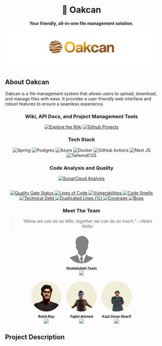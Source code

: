 <div align="center">

# 🌳 Oakcan

**Your friendly, all-in-one file management solution.** 
<br />
![Banner](public/images/banner.svg)
</div>

## About Oakcan
Oakcan is a file management system that allows users to upload, download, and manage files with ease. It provides a user-friendly web interface and robust features to ensure a seamless experience.

<div align="center">

### Wiki, API Docs, and Project Management Tools
[![Explore the Wiki](https://img.shields.io/badge/Explore-Wiki-0077B5?style=for-the-badge&logo=readthedocs&logoColor=white)](https://head.oakcan-docs.pages.dev/)
[![Github Projects](https://img.shields.io/badge/View-Github%20Projects-00AAEF?style=for-the-badge&logo=github&logoColor=white)](https://github.com/orgs/Learnathon-By-Geeky-Solutions/projects/14)

### Tech Stack 
![Spring](https://img.shields.io/badge/spring-%236DB33F.svg?style=for-the-badge&logo=spring&logoColor=white)
![Postgres](https://img.shields.io/badge/postgres-%23316192.svg?style=for-the-badge&logo=postgresql&logoColor=white)
![Azure](https://img.shields.io/badge/azure-%230072C6.svg?style=for-the-badge&logo=microsoftazure&logoColor=white)
![Docker](https://img.shields.io/badge/docker-%230db7ed.svg?style=for-the-badge&logo=docker&logoColor=white)
![GitHub Actions](https://img.shields.io/badge/github%20actions-%232671E5.svg?style=for-the-badge&logo=githubactions&logoColor=white)
![Next JS](https://img.shields.io/badge/Next-black?style=for-the-badge&logo=next.js&logoColor=white)
![TailwindCSS](https://img.shields.io/badge/tailwindcss-%2338B2AC.svg?style=for-the-badge&logo=tailwind-css&logoColor=white)

### Code Analysis and Quality

<p align="center"> 
    <a href="https://sonarcloud.io/summary/new_code?id=Learnathon-By-Geeky-Solutions_byte-bandit"> 
        <img src="https://img.shields.io/badge/SonarCloud-Analysis-4E9BCD?style=for-the-badge&logo=sonarcloud&logoColor=white" alt="SonarCloud Analysis" width="250"> 
    </a> 
</p>

<br />

<a href="https://sonarcloud.io/summary/new_code?id=Learnathon-By-Geeky-Solutions_byte-bandit">
    <img src="https://sonarcloud.io/api/project_badges/measure?project=Learnathon-By-Geeky-Solutions_byte-bandit&metric=alert_status" alt="Quality Gate Status">
</a>
<a href="https://sonarcloud.io/summary/new_code?id=Learnathon-By-Geeky-Solutions_byte-bandit">
    <img src="https://sonarcloud.io/api/project_badges/measure?project=Learnathon-By-Geeky-Solutions_byte-bandit&metric=ncloc" alt="Lines of Code">
</a>
<a href="https://sonarcloud.io/summary/new_code?id=Learnathon-By-Geeky-Solutions_byte-bandit">
    <img src="https://sonarcloud.io/api/project_badges/measure?project=Learnathon-By-Geeky-Solutions_byte-bandit&metric=vulnerabilities" alt="Vulnerabilities">
</a>
<a href="https://sonarcloud.io/summary/new_code?id=Learnathon-By-Geeky-Solutions_byte-bandit">
    <img src="https://sonarcloud.io/api/project_badges/measure?project=Learnathon-By-Geeky-Solutions_byte-bandit&metric=code_smells" alt="Code Smells">
</a>
<br />
<a href="https://sonarcloud.io/summary/new_code?id=Learnathon-By-Geeky-Solutions_byte-bandit">
    <img src="https://sonarcloud.io/api/project_badges/measure?project=Learnathon-By-Geeky-Solutions_byte-bandit&metric=sqale_index" alt="Technical Debt">
</a>
<a href="https://sonarcloud.io/summary/new_code?id=Learnathon-By-Geeky-Solutions_byte-bandit">
    <img src="https://sonarcloud.io/api/project_badges/measure?project=Learnathon-By-Geeky-Solutions_byte-bandit&metric=duplicated_lines_density" alt="Duplicated Lines (%)">
</a>
<a href="https://sonarcloud.io/summary/new_code?id=Learnathon-By-Geeky-Solutions_earendel">
    <img src="https://sonarcloud.io/api/project_badges/measure?project=Learnathon-By-Geeky-Solutions_earendel&metric=coverage" alt="Coverage">
</a>
<a href="https://sonarcloud.io/summary/new_code?id=Learnathon-By-Geeky-Solutions_byte-bandit">
    <img src="https://sonarcloud.io/api/project_badges/measure?project=Learnathon-By-Geeky-Solutions_byte-bandit&metric=bugs" alt="Bugs">
</a>


### Meet The Team

> *"Alone we can do so little; together we can do so much." – Helen Keller*
<div style="display: flex; flex-direction: column; row-gap: 1rem;">
    <a href="https://github.com/Tasin-BS">
        <img src="public/images/profile-dummy-image.jpg" width="100px;" width="100px;" height="100px" style="border-radius: 50%;" alt="Tasin"/><br />
        <sub><b>Shahidullah Tasin</b></sub>
        <br /> 
        <img src="https://img.shields.io/badge/Mentor-4E9BCD?style=for-the-badge"> 
    </a>
    <div style="display: flex; flex-direction: row; align-items: center; justify-content: center; gap: 1rem;">
        <a href="https://github.com/voidCounter">
            <img src="public/images/rohit-bg.png" width="100px;" height="100px" style="border-radius: 50%;" alt="Rohit"/><br />
            <sub><b>Rohit Roy</b></sub>
            <br />
            <img src="https://img.shields.io/badge/Team%20Leader-2D9CDB?style=for-the-badge"> 
        </a>
        <a href="https://github.com/tajbirahmed">
            <img src="public/images/tajbir-bg.png" width="100px;" height="100px" style="border-radius: 50%;" alt="Tajbir"/><br />
            <sub><b>Tajbir Ahmed</b></sub>
            <br />
            <img src="https://img.shields.io/badge/Full%20Stack%20Developer-F2C94C?style=for-the-badge"> 
        </a>
        <a href="https://github.com/Sharif37">
            <img src="public/images/sharif-bg.png" width="100px;" height="100px" style="border-radius: 50%;" alt="Sharif"/><br />
            <sub><b>Kazi Omar Sharif</b></sub>
            <br />
            <img src="https://img.shields.io/badge/Full%20Stack%20Developer-F2C94C?style=for-the-badge"> 
        </a>
    </div>
</div>
</div>

## Project Description
